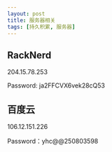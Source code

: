 ```yaml
---
layout: post
title: 服务器相关
tags: [持久积累, 服务器]
---
```


## RackNerd

204.15.78.253

Password: ja2FFCVX6vek28cQ53

## 百度云

106.12.151.226

Password：yhc@@250803598